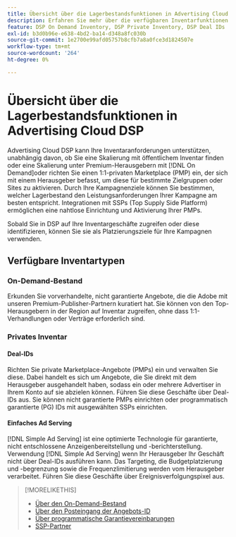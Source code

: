 ```yaml
---
title: Übersicht über die Lagerbestandsfunktionen in Advertising Cloud DSP
description: Erfahren Sie mehr über die verfügbaren Inventarfunktionen.
feature: DSP On Demand Inventory, DSP Private Inventory, DSP Deal IDs
exl-id: b3d0b96e-e638-4bd2-ba14-d348a8fc030b
source-git-commit: 1e2700e99afd05757b8cfb7a8a0fce3d1824507e
workflow-type: tm+mt
source-wordcount: '264'
ht-degree: 0%

---
```


# Übersicht über die Lagerbestandsfunktionen in Advertising Cloud DSP

Advertising Cloud DSP kann Ihre Inventaranforderungen unterstützen, unabhängig davon, ob Sie eine Skalierung mit öffentlichem Inventar finden oder eine Skalierung unter Premium-Herausgebern mit [!DNL On Demand]oder richten Sie einen 1:1-privaten Marketplace (PMP) ein, der sich mit einem Herausgeber befasst, um diese für bestimmte Zielgruppen oder Sites zu aktivieren. Durch Ihre Kampagnenziele können Sie bestimmen, welcher Lagerbestand den Leistungsanforderungen Ihrer Kampagne am besten entspricht. Integrationen mit SSPs (Top Supply Side Platform) ermöglichen eine nahtlose Einrichtung und Aktivierung Ihrer PMPs.

Sobald Sie in DSP auf Ihre Inventargeschäfte zugreifen oder diese identifizieren, können Sie sie als Platzierungsziele für Ihre Kampagnen verwenden.

## Verfügbare Inventartypen

### On-Demand-Bestand

Erkunden Sie vorverhandelte, nicht garantierte Angebote, die die Adobe mit unseren Premium-Publisher-Partnern kuratiert hat. Sie können von den Top-Herausgebern in der Region auf Inventar zugreifen, ohne dass 1:1-Verhandlungen oder Verträge erforderlich sind.

### Privates Inventar

#### Deal-IDs

Richten Sie private Marketplace-Angebote (PMPs) ein und verwalten Sie diese. Dabei handelt es sich um Angebote, die Sie direkt mit dem Herausgeber ausgehandelt haben, sodass ein oder mehrere Advertiser in Ihrem Konto auf sie abzielen können. Führen Sie diese Geschäfte über Deal-IDs aus. Sie können nicht garantierte PMPs einrichten oder programmatisch garantierte (PG) IDs mit ausgewählten SSPs einrichten.

#### Einfaches Ad Serving

[!DNL Simple Ad Serving] ist eine optimierte Technologie für garantierte, nicht entschlossene Anzeigenbereitstellung und -berichterstellung. Verwendung [!DNL Simple Ad Serving] wenn Ihr Herausgeber Ihr Geschäft nicht über Deal-IDs ausführen kann. Das Targeting, die Budgetplatzierung und -begrenzung sowie die Frequenzlimitierung werden vom Herausgeber verarbeitet. Führen Sie diese Geschäfte über Ereignisverfolgungspixel aus.

>[!MORELIKETHIS]
>
>* [Über den On-Demand-Bestand](on-demand-inventory-about.md)
>* [Über den Posteingang der Angebots-ID](deal-id-inbox-about.md)
>* [Über programmatische Garantievereinbarungen](programmatic-guaranteed-about.md)
>* [SSP-Partner](ssp-partners.md)

<!-- >* [About Private Inventory](private-inventory-about.md) -->
